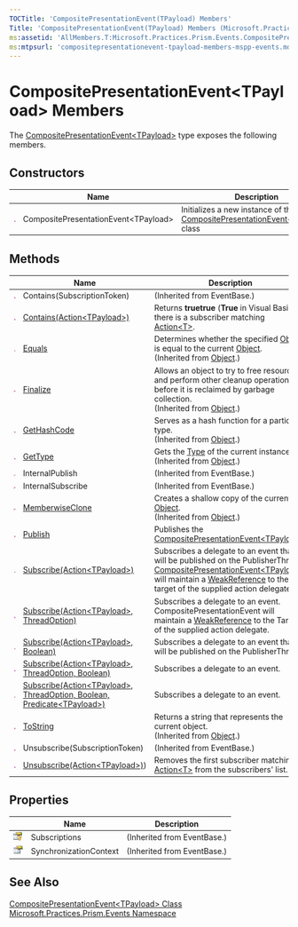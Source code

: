 ```yaml
---
TOCTitle: 'CompositePresentationEvent(TPayload) Members'
Title: 'CompositePresentationEvent(TPayload) Members (Microsoft.Practices.Prism.Events)'
ms:assetid: 'AllMembers.T:Microsoft.Practices.Prism.Events.CompositePresentationEvent\`1'
ms:mtpsurl: 'compositepresentationevent-tpayload-members-mspp-events.md'
---
```


# CompositePresentationEvent&lt;TPayload&gt; Members

The [CompositePresentationEvent&lt;TPayload&gt;](/patterns-practices/reference/compositepresentationevent-tpayload-class-mspp-events) type exposes the following members.

## Constructors

<table>

<thead>
<tr class="header">
<th> </th>
<th>Name</th>
<th>Description</th>
</tr>
</thead>
<tbody>
<tr class="odd">
<td><img src="/patterns-practices/reference/images/public-method.gif" alt="Public method"/></td>
<td>CompositePresentationEvent&lt;TPayload&gt;
<td><div class="summary">
Initializes a new instance of the <a href="/patterns-practices/reference/compositepresentationevent-tpayload-class-mspp-events" data-raw-source="[CompositePresentationEvent&amp;lt;TPayload&amp;gt;](/patterns-practices/reference/compositepresentationevent-tpayload-class-mspp-events)">CompositePresentationEvent&lt;TPayload&gt;</a> class
</div></td>
</tr>
</tbody>
</table>

## Methods

<table>

<thead>
<tr class="header">
<th> </th>
<th>Name</th>
<th>Description</th>
</tr>
</thead>
<tbody>
<tr class="odd">
<td><img src="/patterns-practices/reference/images/public-method.gif" alt="Public method"/></td>
<td>Contains(SubscriptionToken)</td>
<td>(Inherited from EventBase.)</td>
</tr>
<tr class="even">
<td><img src="/patterns-practices/reference/images/public-method.gif" alt="Public method"/></td>
<td><a href="/patterns-practices/reference/compositepresentationevent-tpayload-contains-method-action-tpayload-mspp-events" data-raw-source="[Contains(Action&amp;lt;TPayload&amp;gt;)](/patterns-practices/reference/compositepresentationevent-tpayload-contains-method-action-tpayload-mspp-events)">Contains(Action&lt;TPayload&gt;)</a></td>
<td><div class="summary">
Returns <strong>truetrue</strong> (<strong>True</strong> in Visual Basic) if there is a subscriber matching <a href="http://msdn.microsoft.com/en-us/library/018hxwa8" data-raw-source="[Action&amp;lt;T&amp;gt;](http://msdn.microsoft.com/en-us/library/018hxwa8)">Action&lt;T&gt;</a>.
</div></td>
</tr>
<tr class="odd">
<td><img src="/patterns-practices/reference/images/public-method.gif" alt="Public method"/></td>
<td><a href="http://msdn.microsoft.com/en-us/library/bsc2ak47" data-raw-source="[Equals](http://msdn.microsoft.com/en-us/library/bsc2ak47)">Equals</a></td>
<td><div class="summary">
Determines whether the specified <a href="http://msdn.microsoft.com/en-us/library/e5kfa45b" data-raw-source="[Object](http://msdn.microsoft.com/en-us/library/e5kfa45b)">Object</a> is equal to the current <a href="http://msdn.microsoft.com/en-us/library/e5kfa45b" data-raw-source="[Object](http://msdn.microsoft.com/en-us/library/e5kfa45b)">Object</a>.
</div>
(Inherited from <a href="http://msdn.microsoft.com/en-us/library/e5kfa45b" data-raw-source="[Object](http://msdn.microsoft.com/en-us/library/e5kfa45b)">Object</a>.)</td>
</tr>
<tr class="even">
<td><img src="/patterns-practices/reference/images/protmethod.gif" alt="Protected method"/></td>
<td><a href="http://msdn.microsoft.com/en-us/library/4k87zsw7" data-raw-source="[Finalize](http://msdn.microsoft.com/en-us/library/4k87zsw7)">Finalize</a></td>
<td><div class="summary">
Allows an object to try to free resources and perform other cleanup operations before it is reclaimed by garbage collection.
</div>
(Inherited from <a href="http://msdn.microsoft.com/en-us/library/e5kfa45b" data-raw-source="[Object](http://msdn.microsoft.com/en-us/library/e5kfa45b)">Object</a>.)</td>
</tr>
<tr class="odd">
<td><img src="/patterns-practices/reference/images/public-method.gif" alt="Public method"/></td>
<td><a href="http://msdn.microsoft.com/en-us/library/zdee4b3y" data-raw-source="[GetHashCode](http://msdn.microsoft.com/en-us/library/zdee4b3y)">GetHashCode</a></td>
<td><div class="summary">
Serves as a hash function for a particular type.
</div>
(Inherited from <a href="http://msdn.microsoft.com/en-us/library/e5kfa45b" data-raw-source="[Object](http://msdn.microsoft.com/en-us/library/e5kfa45b)">Object</a>.)</td>
</tr>
<tr class="even">
<td><img src="/patterns-practices/reference/images/public-method.gif" alt="Public method"/></td>
<td><a href="http://msdn.microsoft.com/en-us/library/dfwy45w9" data-raw-source="[GetType](http://msdn.microsoft.com/en-us/library/dfwy45w9)">GetType</a></td>
<td><div class="summary">
Gets the <a href="http://msdn.microsoft.com/en-us/library/42892f65" data-raw-source="[Type](http://msdn.microsoft.com/en-us/library/42892f65)">Type</a> of the current instance.
</div>
(Inherited from <a href="http://msdn.microsoft.com/en-us/library/e5kfa45b" data-raw-source="[Object](http://msdn.microsoft.com/en-us/library/e5kfa45b)">Object</a>.)</td>
</tr>
<tr class="odd">
<td><img src="/patterns-practices/reference/images/protmethod.gif" alt="Protected method"/></td>
<td>InternalPublish</td>
<td>(Inherited from EventBase.)</td>
</tr>
<tr class="even">
<td><img src="/patterns-practices/reference/images/protmethod.gif" alt="Protected method"/></td>
<td>InternalSubscribe</td>
<td>(Inherited from EventBase.)</td>
</tr>
<tr class="odd">
<td><img src="/patterns-practices/reference/images/protmethod.gif" alt="Protected method"/></td>
<td><a href="http://msdn.microsoft.com/en-us/library/57ctke0a" data-raw-source="[MemberwiseClone](http://msdn.microsoft.com/en-us/library/57ctke0a)">MemberwiseClone</a></td>
<td><div class="summary">
Creates a shallow copy of the current <a href="http://msdn.microsoft.com/en-us/library/e5kfa45b" data-raw-source="[Object](http://msdn.microsoft.com/en-us/library/e5kfa45b)">Object</a>.
</div>
(Inherited from <a href="http://msdn.microsoft.com/en-us/library/e5kfa45b" data-raw-source="[Object](http://msdn.microsoft.com/en-us/library/e5kfa45b)">Object</a>.)</td>
</tr>
<tr class="even">
<td><img src="/patterns-practices/reference/images/public-method.gif" alt="Public method"/></td>
<td><a href="/patterns-practices/reference/compositepresentationevent-tpayload-publish-method-mspp-events" data-raw-source="[Publish](/patterns-practices/reference/compositepresentationevent-tpayload-publish-method-mspp-events)">Publish</a></td>
<td><div class="summary">
Publishes the <a href="/patterns-practices/reference/compositepresentationevent-tpayload-class-mspp-events" data-raw-source="[CompositePresentationEvent&amp;lt;TPayload&amp;gt;](/patterns-practices/reference/compositepresentationevent-tpayload-class-mspp-events)">CompositePresentationEvent&lt;TPayload&gt;</a>.
</div></td>
</tr>
<tr class="odd">
<td><img src="/patterns-practices/reference/images/public-method.gif" alt="Public method"/></td>
<td><a href="/patterns-practices/reference/compositepresentationevent-tpayload-subscribe-method-action-tpayload-mspp-events" data-raw-source="[Subscribe(Action&amp;lt;TPayload&amp;gt;)](/patterns-practices/reference/compositepresentationevent-tpayload-subscribe-method-action-tpayload-mspp-events)">Subscribe(Action&lt;TPayload&gt;)</a></td>
<td><div class="summary">
Subscribes a delegate to an event that will be published on the PublisherThread. <a href="/patterns-practices/reference/compositepresentationevent-tpayload-class-mspp-events" data-raw-source="[CompositePresentationEvent&amp;lt;TPayload&amp;gt;](/patterns-practices/reference/compositepresentationevent-tpayload-class-mspp-events)">CompositePresentationEvent&lt;TPayload&gt;</a> will maintain a <a href="http://msdn.microsoft.com/en-us/library/hbh8w2zd" data-raw-source="[WeakReference](http://msdn.microsoft.com/en-us/library/hbh8w2zd)">WeakReference</a> to the target of the supplied action delegate.
</div></td>
</tr>
<tr class="even">
<td><img src="/patterns-practices/reference/images/public-method.gif" alt="Public method"/></td>
<td><a href="/patterns-practices/reference/compositepresentationevent-tpayload-subscribe-method-action-tpayload-threadoption-mspp-events" data-raw-source="[Subscribe(Action&amp;lt;TPayload&amp;gt;, ThreadOption)](/patterns-practices/reference/compositepresentationevent-tpayload-subscribe-method-action-tpayload-threadoption-mspp-events)">Subscribe(Action&lt;TPayload&gt;, ThreadOption)</a></td>
<td><div class="summary">
Subscribes a delegate to an event. CompositePresentationEvent will maintain a <a href="http://msdn.microsoft.com/en-us/library/hbh8w2zd" data-raw-source="[WeakReference](http://msdn.microsoft.com/en-us/library/hbh8w2zd)">WeakReference</a> to the Target of the supplied action delegate.
</div></td>
</tr>
<tr class="odd">
<td><img src="/patterns-practices/reference/images/public-method.gif" alt="Public method"/></td>
<td><a href="/patterns-practices/reference/compositepresentationevent-tpayload-subscribe-method-action-tpayload-boolean-mspp-events" data-raw-source="[Subscribe(Action&amp;lt;TPayload&amp;gt;, Boolean)](/patterns-practices/reference/compositepresentationevent-tpayload-subscribe-method-action-tpayload-boolean-mspp-events)">Subscribe(Action&lt;TPayload&gt;, Boolean)</a></td>
<td><div class="summary">
Subscribes a delegate to an event that will be published on the PublisherThread.
</div></td>
</tr>
<tr class="even">
<td><img src="/patterns-practices/reference/images/public-method.gif" alt="Public method"/></td>
<td><a href="/patterns-practices/reference/compositepresentationevent-tpayload-subscribe-method-action-tpayload-threadoption-boolean-mspp-events" data-raw-source="[Subscribe(Action&amp;lt;TPayload&amp;gt;, ThreadOption, Boolean)](/patterns-practices/reference/compositepresentationevent-tpayload-subscribe-method-action-tpayload-threadoption-boolean-mspp-events)">Subscribe(Action&lt;TPayload&gt;, ThreadOption, Boolean)</a></td>
<td><div class="summary">
Subscribes a delegate to an event.
</div></td>
</tr>
<tr class="odd">
<td><img src="/patterns-practices/reference/images/public-method.gif" alt="Public method"/></td>
<td><a href="/patterns-practices/reference/compositepresentationevent-tpayload-subscribe-method-action-tpayload-threadoption-boolean-predicate-tpayload-mspp-events" data-raw-source="[Subscribe(Action&amp;lt;TPayload&amp;gt;, ThreadOption, Boolean, Predicate&amp;lt;TPayload&amp;gt;)](/patterns-practices/reference/compositepresentationevent-tpayload-subscribe-method-action-tpayload-threadoption-boolean-predicate-tpayload-mspp-events)">Subscribe(Action&lt;TPayload&gt;, ThreadOption, Boolean, Predicate&lt;TPayload&gt;)</a></td>
<td><div class="summary">
Subscribes a delegate to an event.
</div></td>
</tr>
<tr class="even">
<td><img src="/patterns-practices/reference/images/public-method.gif" alt="Public method"/></td>
<td><a href="http://msdn.microsoft.com/en-us/library/7bxwbwt2" data-raw-source="[ToString](http://msdn.microsoft.com/en-us/library/7bxwbwt2)">ToString</a></td>
<td><div class="summary">
Returns a string that represents the current object.
</div>
(Inherited from <a href="http://msdn.microsoft.com/en-us/library/e5kfa45b" data-raw-source="[Object](http://msdn.microsoft.com/en-us/library/e5kfa45b)">Object</a>.)</td>
</tr>
<tr class="odd">
<td><img src="/patterns-practices/reference/images/public-method.gif" alt="Public method"/></td>
<td>Unsubscribe(SubscriptionToken)</td>
<td>(Inherited from EventBase.)</td>
</tr>
<tr class="even">
<td><img src="/patterns-practices/reference/images/public-method.gif" alt="Public method"/></td>
<td><a href="/patterns-practices/reference/compositepresentationevent-tpayload-unsubscribe-method-action-tpayload-mspp-events" data-raw-source="[Unsubscribe(Action&amp;lt;TPayload&amp;gt;)](/patterns-practices/reference/compositepresentationevent-tpayload-unsubscribe-method-action-tpayload-mspp-events)">Unsubscribe(Action&lt;TPayload&gt;)</a>)</td>
<td><div class="summary">
Removes the first subscriber matching <a href="http://msdn.microsoft.com/en-us/library/018hxwa8" data-raw-source="[Action&amp;lt;T&amp;gt;](http://msdn.microsoft.com/en-us/library/018hxwa8)">Action&lt;T&gt;</a> from the subscribers&#39; list.
</div></td>
</tr>
</tbody>
</table>

## Properties


|                                                                                                      | Name                   | Description                 |
|------------------------------------------------------------------------------------------------------|------------------------|-----------------------------|
| ![Protected property](/patterns-practices/reference/images/protproperty.gif) | Subscriptions          | (Inherited from EventBase.) |
| ![Public property](/patterns-practices/reference/images/pubproperty.gif)     | SynchronizationContext | (Inherited from EventBase.) |

## See Also

[CompositePresentationEvent&lt;TPayload&gt; Class](/patterns-practices/reference/compositepresentationevent-tpayload-class-mspp-events)  
[Microsoft.Practices.Prism.Events Namespace](/patterns-practices/reference/mspp-events-namespace)  